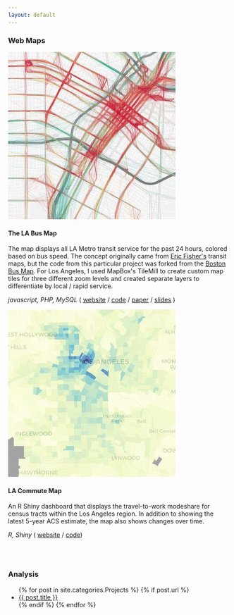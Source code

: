 ```yaml
---
layout: default
---
```


### Web Maps

<img class="projects-image" src="images/labusmap_croppedclip.jpg">

#### **The LA Bus Map**
The map displays all LA Metro transit service for the past 24 hours, colored based on bus speed. The concept originally came from [Eric Fisher's](https://www.flickr.com/photos/walkingsf/4521616274/) transit maps, but the code from this particular project was forked from the [Boston Bus Map](http://bostonography.com/bus/). For Los Angeles, I used MapBox's TileMill to create custom map tiles for three different zoom levels and created separate layers to differentiate by local / rapid service.

*javascript, PHP, MySQL* ( [website](http://www.labusmap.com) / [code](http://www.github.com/black-tea) / [paper](documents/TRB2015_LABusMap_Paper.pdf) / [slides](documents/TRB2015_LABusMap_Slides.pdf) ) 

<img class="projects-image" src="images/lacommutemap_croppedclip.jpeg">

#### **LA Commute Map**
An R Shiny dashboard that displays the travel-to-work modeshare for census tracts within the Los Angeles region. In addition to showing the latest 5-year ACS estimate, the map also shows changes over time.



*R, Shiny* ( [website](http://104.236.5.1:3838/acs-commute-shiny/acs_commute/) / [code](https://github.com/black-tea/acs-commute-shiny))

<br>
<br>

<div id="articles">
  <h3>Analysis</h3>
  <ul>
    {% for post in site.categories.Projects %}
      {% if post.url %}
        <li><a href="{{ post.url }}">{{ post.title }}</a></li>
      {% endif %}
    {% endfor %}
  </ul>
</div>


